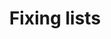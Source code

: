 ---
title: Fixing lists
url: http://conal.net/blog/posts/fixing-lists
authors:
- Conal Elliott
type: article
tags:
- length-typed vectors
doHaskell-type: blog post
dohaskell-year: 2011
---